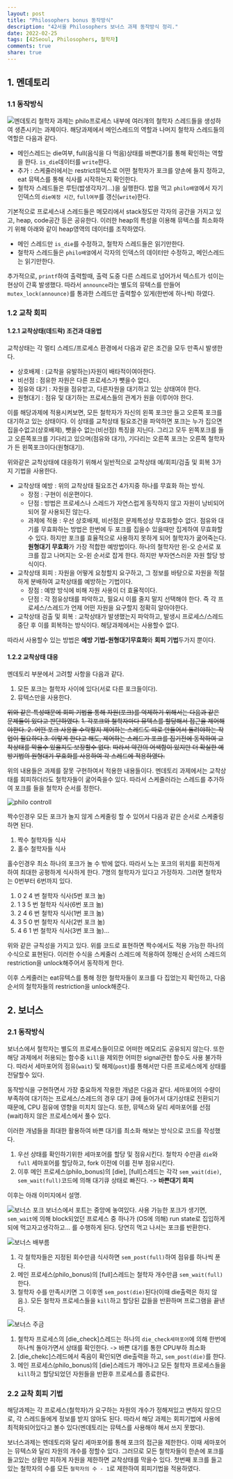```yaml
---
layout: post
title: "Philosophers bonus 동작방식"
description: "42서울 Philosophers 보너스 과제 동작방식 정리."
date: 2022-02-25
tags: [42Seoul, Philosophers, 철학자]
comments: true
share: true
---
```


## 1. 멘데토리
### 1.1 동작방식
![멘데토리](/images/42seoul/philo/philo.png)
철학자 과제는 philo프로세스 내부에 여러개의 철학자 스레드들을 생성하여 생존시키는 과제이다. 해당과제에서 메인스레드의 역할과 나머지 철학자 스레드들의 역할은 다음과 같다.
- 메인스레드는 die여부, full(음식을 다 먹음)상태를 바쁜대기를 통해 확인하는 역할을 한다. `is_die`데이터를 `write`한다.
- 추가 : 스케줄러에서는 restrict뮤텍스로 어떤 철학자가 포크를 양손에 들지 정하고, eat 뮤텍스를 통해 식사를 시작하는지 확인한다.
- 철학자 스레드들은 루틴(밥생각자기...)을 실행한다. 밥을 먹고 `philo배열`에서 자기 인덱스의 `die예정 시간`, `full여부`를 갱신(`write`)한다.

기본적으로 프로세스내 스레드들은 메모리에서 stack정도만 각자의 공간을 가지고 있고, heap, code공간 등은 공유한다. 이러한 heap의 특성을 이용해 뮤텍스를 최소화하기 위해 아래와 같이 heap영역의 데이터를 조작하였다.
- 메인 스레드만 `is_die`를 수정하고, 철학자 스레드들은 읽기만한다.
- 철학자 스레드들은 `philo배열`에서 각자의 인덱스의 데이터만 수정하고, 메인스레드는 읽기만한다.

추가적으로, `printf`하여 출력할때, 출력 도중 다른 스레드로 넘어가서 텍스트가 섞이는 현상이 간혹 발생했다. 따라서 `announce`라는 별도의 뮤텍스를 만들어 `mutex_lock(announce)`를 통과한 스레드만 출력할수 있게(한번에 하나씩) 하였다.

### 1.2 교착 회피
#### 1.2.1 교착상태(데드락) 조건과 대응법
교착상태는 각 멀티 스레드/프로세스 환경에서 다음과 같은 조건을 모두 만족시 발생한다.
- 상호배제 : (교착을 유발하는)자원이 배타적이여아한다.
- 비선점 : 점유한 자원은 다른 프로세스가 뺏을수 없다.
- 점유와 대기 : 자원을 점유받고, 다른자원을 대기하고 있는 상태여야 한다.
- 원형대기 : 점유 및 대기하는 프로세스들의 관계가 원을 이루어야 한다.

이를 해당과제에 적용시켜보면, 모든 철학자가 자신의 왼쪽 포크만 들고 오른쪽 포크를 대기하고 있는 상태이다. 
이 상태를 교착상태 필요조건을 파악하면 포크는 누가 집으면 집을수없고(상호배제), 뺏을수 없는(비선점) 특징을 지닌다. 그리고 모두 왼쪽포크를 들고 오른쪽포크를 기다리고 있으며(점유와 대기), 기다리는 오른쪽 포크는 오른쪽 철학자가 든 왼쪽포크이다(원형대기).

위와같은 교착상태에 대응하기 위해서 일반적으로 교착상태 예/회피/검출 및 회복 3가지 기법을 사용한다.
- 교착상태 예방 : 위의 교착상태 필요조건 4가지중 하나를 무효화 하는 방식. 
	- 장점 : 구현이 쉬운편이다.
	- 단점 : 방법은 프로세스나 스레드가 자연스럽게 동작하지 않고 자원이 낭비되어 되어 잘 사용되진 않는다.
	- 과제에 적용 : 우선 상호배제, 비선점은 문제특성상 무효화할수 없다. 점유와 대기를 무효화하는 방법은 한번에 두 포크를 집을수 있을때만 집게하여 무효화할수 있다. 하지만 포크를 효율적으로 사용하지 못하게 되어 철학자가 굶어죽는다. **원형대기 무효화**가 가장 적합한 예방법이다. 하나의 철학자만 왼-오 순서로 포크를 잡고 나머지는 오-왼 순서로 잡게 한다. 하지만 부자연스러운 자원 할당 방식이다.
- 교착상태 회피 : 자원을 어떻게 요청할지 요구하고, 그 정보를 바탕으로 자원을 적절하게 분배하여 교착상태를 예방하는 기법이다.
	- 장점 : 예방 방식에 비해 자원 사용이 더 효율적이다.
	- 단점 : 각 점유상태를 파악하고, 필요시 이를 줄지 말지 선택해야 한다. 즉 각 프로세스/스레드가 언제 어떤 자원을 요구할지 정확히 알아야한다.
- 교착상태 검출 및 회복 : 교착상태가 발생했는지 파악하고, 발생시 프로세스/스레드 중단 후 이를 회복하는 방식이다. 해당과제에서는 사용할수 없다.

따라서 사용할수 있는 방법은 **예방 기법-원형대기무효화**와 **회피 기법**두가지 뿐이다.

#### 1.2.2 교착상태 대응
멘데토리 부분에서 고려할 사항을 다음과 같다.
1. 모든 포크는 철학자 사이에 있다(서로 다른 포크들이다).
2. 뮤텍스만을 사용한다.

~~위와 같은 특성때문에 회피 기법을 통해 자원(포크)를 억제하기 위해서는 다음과 같은 문제들이 있다고 판단하였다.~~
~~1. 각포크와 철학자마다 뮤텍스를 할당해서 접근을 제어해야한다. 2. 어떤 포크 사용을 수락할지 제어하는 스레드도 따로 만들어서 돌려야하는 작업이 필요하다.3. 이렇게 한다고 해도, 제어하는 스레드가 포크를 집기전에 동작하여 교착상태를 막을수 있을지도 보장할수 없다.~~
~~따라서 약간의 어색함이 있지만 더 확실한 예방기법의 원형대기 무효화를 사용하여 각 스레드에 적용하였다.~~

위의 내용들은 과제를 잘못 구현하여서 적용한 내용들이다. 멘데토리 과제에서는 교착상태를 회피하더라도 철학자들이 굶어죽을수 있다. 따라서 스케줄러라는 스레드를 추가하여 포크를 들을 철학자 순서를 정한다.

![philo controll](/images/42seoul/philo/philo_controll.jpg)

짝수인경우 모든 포크가 놀지 않게 스케줄링 할 수 있어서 다음과 같은 순서로 스케줄링 하면 된다.
1. 짝수 철학자들 식사
2. 홀수 철학자들 식사

홀수인경우 최소 하나의 포크가 놀 수 밖에 없다. 따라서 노는 포크의 위치를 회전하게 하여 최대한 공평하게 식사하게 한다. 7명의 철학자가 있다고 가정하자. 그러면 철학자는 0번부터 6번까지 있다.
1. 0 2 4 번 철학자 식사(5번 포크 놂)
2. 1 3 5 번 철학자 식사(6번 포크 놂)
3. 2 4 6 번 철학자 식사(1번 포크 놂)
4. 3 5 0 번 철학자 식사(2번 포크 놂)
5. 4 6 1 번 철학자 식사(3번 포크 놂)... 

위와 같은 규칙성을 가지고 있다. 위를 코드로 표현하면 짝수에서도 적용 가능한 하나의 수식으로 표현된다. 이러한 수식을 스케줄러 스레드에 적용하여 정해신 순서의 스레드의 restriction을 unlock해주어서 동작하게 한다.

이후 스케줄러는 eat뮤텍스를 통해 정한 철학자들이 포크를 다 집었는지 확인하고, 다음 순서의 철학자들의 restriction을 unlock해준다.

## 2. 보너스
### 2.1 동작방식
보너스에서 철학자는 별도의 프로세스들이므로 어떠한 메모리도 공유되지 않는다. 또한 해당 과제에서 허용되는 함수중 `kill`을 제외한 어떠한 signal관련 함수도 사용 불가하다. 따라서 세마포어의 점유(`wait`) 및 해제(`post`)를 통해서만 다른 프로세스에게 상태를 전달할수 있다.

동작방식을 구현하면서 가장 중요하게 작용한 개념은 다음과 같다. 세마포어의 수량이 부족하여 대기하는 프로세스/스레드의 경우 대기 큐에 들어가서 대기상태로 전환되기 때문에, CPU 점유에 영향을 미치치 않는다. 또한, 뮤텍스와 달리 세마포어를 선점(wait)하지 않은 프로세스에서 풀수 있다.  

이러한 개념들을 최대한 활용하여 바쁜 대기를 최소화 해보는 방식으로 코드를 작성했다. 
1. 우선 상태를 확인하기위한 세마포어를 할당 및 점유시킨다. 철학자 수만큼 `die`와 `full` 세마포어를 할당하고, fork 이전에 이를 전부 점유시킨다.
2. 이후 메인 프로세스(philo_bonus)의 [die], [full]스레드는 각각 `sem_wait(die)`, `sem_wait(full)`코드에 의해 대기큐 상태로 빠진다. -> **바쁜대기 회피**

이후는 아래 이미지에서 설명.

![보너스 포크](/images/42seoul/philo/philo_bonus(fork).png)
보너스에서 포트는 중앙에 놓여있다. 사용 가능한 포크가 생기면, `sem_wait`에 의해 block되었던 프로세스 중 하나가 (OS에 의해) run state로 집입하게 되에 먹고자고생각하고... 를 수행하게 된다. 당연히 먹고 나서는 포크를 반환한다.

![보너스 배부름](/images/42seoul/philo/philo_bonus(full).png)

1. 각 철학자들은 지정된 회수만큼 식사하면 `sem_post(full)`하여 점유를 하나씩 푼다.
2. 메인 프로세스(philo_bonus)의 [full]스레드는 철학자 개수만큼 `sem_wait(full)`한다. 
3. 철학자 수를 만족시키면 그 이후엔 `sem_post(die)`된다(이때 die출력은 하지 않음.). 모든 철학자 프로세스들을 `kill`하고 할당된 값들을 반환하며 프로그램을 끝낸다.

![보너스 주금](/images/42seoul/philo/philo_bonus(die).png)

1. 철학자 프로세스의 [die_check]스레드는 하나의 `die_check세마포어`에 의해 한번에 하나씩 돌아가면서 상태를 확인한다. -> 바쁜 대기를 통한 CPU부하 최소화
2. [die_chekc]스레드에서 죽음이 확인되면 die출력을 하고, `sem_post(die)`를 한다.
3. 메인 프로세스(philo_bonus)의 [die]스레드가 깨어나고 모든 철학자 프로세스들을 `kill`하고 할당되었던 자원들을 반환후 프로세스를 종료한다.

### 2.2 교착 회피 기법
 해당과제는 각 프로세스(철학자)가 요구하는 자원의 개수가 정해져있고 변하지 않으므로, 각 스레드들에게 정보를 받지 않아도 된다. 따라서 해당 과제는 회피기법에 사용에 최적화되어있다고 볼수 있다(멘데토리는 뮤텍스를 사용해야 해서 쓰지 못했다).

보너스과제는 멘데토리와 달리 세마포어를 통해 포크의 접근을 제한한다. 이때 세마포어는 뮤텍스와 달리 자원의 개수를 정할수 있다. 그러므로 모든 철학자들이 한손에 포크를 들고있는 상황만 피하게 자원을 제한하면 교착상태를 막을수 있다. 첫번째 포크를 들고있는 철학자의 수를 모든 `철학자의 수 - 1`로 제한하여 회피기법을 적용하였다.
